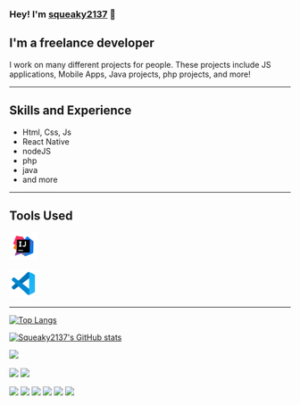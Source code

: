 ### Hey! I'm [squeaky2137](website) 👋

## I'm a freelance developer

I work on many different projects for people. These projects include JS applications, Mobile Apps, Java projects, php projects, and more!

---

## Skills and Experience

- Html, Css, Js
- React Native
- nodeJS
- php
- java
- and more

---

## Tools Used

<a href="https://www.jetbrains.com" ><img src="images/intellij.svg" width="50"/></a>

<a href="https://code.visualstudio.com" ><img src="images/vscode.svg" width="50"/></a>

---

[![Top Langs](https://github-readme-stats.vercel.app/api/top-langs/?username=squeaky2137)](https://github.com/squeaky2137/github-readme-stats)

[![Squeaky2137's GitHub stats](https://github-readme-stats.vercel.app/api?username=squeaky2137&count_private=true&show_icons=true&theme=transparent)](https://github.com/squeaky2137/github-readme-stats)


<a href="https://discord.gg/QBaqEZD3t3"><img src="https://img.shields.io/badge/Discord-5865F2?style=for-the-badge&logo=discord&logoColor=white" /></a>

<a href="https://www.jetbrains.com"><img src="https://img.shields.io/badge/IntelliJ_IDEA-000000.svg?style=for-the-badge&logo=intellij-idea&logoColor=white" /></a>
<a href="https://code.visualstudio.com"><img src="https://img.shields.io/badge/VSCode-0078D4?style=for-the-badge&logo=visual%20studio%20code&logoColor=white" /></a>

<a href=""><img src="https://img.shields.io/badge/JavaScript-323330?style=for-the-badge&logo=javascript&logoColor=F7DF1E" /></a>
<a href="https://nodejs.org/"><img src="https://img.shields.io/badge/Node.js-339933?style=for-the-badge&logo=nodedotjs&logoColor=white" /></a>
<a href="https://www.python.org"><img src="https://img.shields.io/badge/Python-FFD43B?style=for-the-badge&logo=python&logoColor=blue" /></a>
<a href=""><img src="https://img.shields.io/badge/PHP-777BB4?style=for-the-badge&logo=php&logoColor=white" /></a>
<a href="https://reactnative.dev"><img src="https://img.shields.io/badge/React_Native-20232A?style=for-the-badge&logo=react&logoColor=61DAFB" /></a>
<a href="https://www.selenium.dev"><img src="https://img.shields.io/badge/Selenium-43B02A?style=for-the-badge&logo=Selenium&logoColor=white" /></a>



